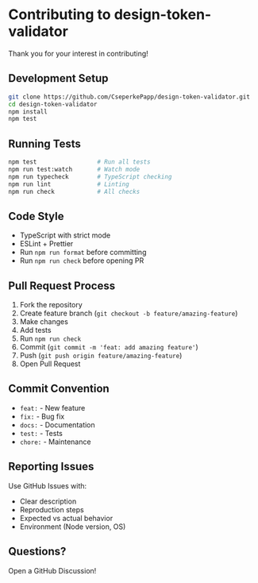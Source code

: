 # Contributing to design-token-validator

Thank you for your interest in contributing!

## Development Setup

```bash
git clone https://github.com/CseperkePapp/design-token-validator.git
cd design-token-validator
npm install
npm test
```

## Running Tests

```bash
npm test                 # Run all tests
npm run test:watch       # Watch mode
npm run typecheck        # TypeScript checking
npm run lint             # Linting
npm run check            # All checks
```

## Code Style

- TypeScript with strict mode
- ESLint + Prettier
- Run `npm run format` before committing
- Run `npm run check` before opening PR

## Pull Request Process

1. Fork the repository
2. Create feature branch (`git checkout -b feature/amazing-feature`)
3. Make changes
4. Add tests
5. Run `npm run check`
6. Commit (`git commit -m 'feat: add amazing feature'`)
7. Push (`git push origin feature/amazing-feature`)
8. Open Pull Request

## Commit Convention

- `feat:` - New feature
- `fix:` - Bug fix
- `docs:` - Documentation
- `test:` - Tests
- `chore:` - Maintenance

## Reporting Issues

Use GitHub Issues with:
- Clear description
- Reproduction steps
- Expected vs actual behavior
- Environment (Node version, OS)

## Questions?

Open a GitHub Discussion!

